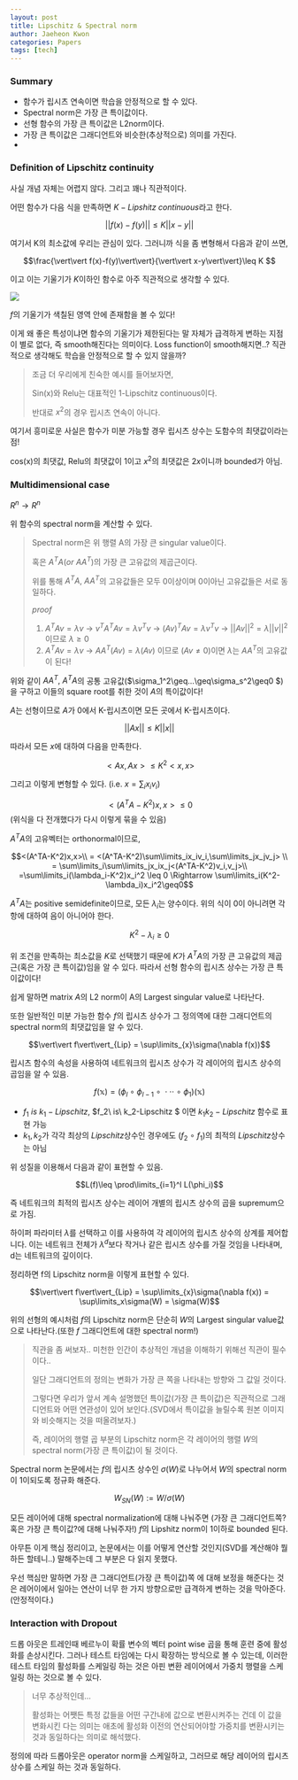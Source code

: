 ```yaml
---
layout: post
title: Lipschitz & Spectral norm
author: Jaeheon Kwon
categories: Papers
tags: [tech]
---
```


### Summary

- 함수가 립시츠 연속이면 학습을 안정적으로 할 수 있다.
- Spectral norm은 가장 큰 특이값이다.
- 선형 함수의 가장 큰 특이값은 L2norm이다.
- 가장 큰 특이값은 그래디언트와 비슷한(추상적으로) 의미를 가진다.
- 



### Definition of Lipschitz continuity

사실 개념 자체는 어렵지 않다. 그리고 꽤나 직관적이다.

어떤 함수가 다음 식을 만족하면 $K-Lipshitz\ continuous$라고 한다.

$$\vert\vert f(x)-f(y)\vert\vert\leq K\vert\vert x-y\vert\vert$$

여기서 K의 최소값에 우리는 관심이 있다. 그러니까 식을 좀 변형해서 다음과 같이 쓰면,

$$\frac{\vert\vert f(x)-f(y)\vert\vert}{\vert\vert x-y\vert\vert}\leq K $$

이고 이는 기울기가 $K$이하인 함수로 아주 직관적으로 생각할 수 있다.

<img src = "https://py-tonic.github.io/images/lipschitz/1.gif">

$f$의 기울기가 색칠된 영역 안에 존재함을 볼 수 있다!

이게 왜 좋은 특성이냐면 함수의 기울기가 제한된다는 말 자체가 급격하게 변하는 지점이 별로 없다, 즉 smooth해진다는 의미이다. Loss function이 smooth해지면..? 직관적으로 생각해도 학습을 안정적으로 할 수 있지 않을까?

> 조금 더 우리에게 친숙한 예시를 들어보자면,
>
> Sin(x)와 Relu는 대표적인 1-Lipschitz continuous이다.
>
> 반대로 $x^2$의 경우 립시츠 연속이 아니다.



여기서 흥미로운 사실은 함수가 미분 가능할 경우 립시츠 상수는 도함수의 최댓값이라는 점!

cos(x)의 최댓값, Relu의 최댓값이 1이고 $x^2$의 최댓값은 $2x$이니까 bounded가 아님.



### Multidimensional case

$R^n\rightarrow R^n$

위 함수의 spectral norm을 계산할 수 있다.

> Spectral norm은 위 행렬 A의 가장 큰 singular value이다.
>
> 혹은 $A^TA(or\ AA^T)$의 가장 큰 고유값의 제곱근이다.
>
> 위를 통해 $A^TA,\ AA^T$의 고유값들은 모두 0이상이며 0이아닌 고유값들은 서로 동일하다.
>
> $proof$
>
> 1. $A^TAv=\lambda v$  $\rightarrow$ $v^TA^TAv = \lambda v^Tv$ $\rightarrow$ $(Av)^TAv = \lambda v^Tv$ $\rightarrow$ $\vert\vert Av\vert\vert^2=\lambda \vert\vert v\vert\vert^2$ 이므로 $\lambda \geq0$
> 2. $A^TAv=\lambda v$ $\rightarrow$ $AA^T(Av) = \lambda (Av)$ 이므로 $(Av\neq0)$이면 $\lambda$는 $AA^T$의 고유값이 된다!

위와 같이 $AA^T,\ A^TA$의 공통 고유값($\sigma_1^2\geq...\geq\sigma_s^2\geq0 $)을 구하고 이들의 square root를 취한 것이 $A$의 특이값이다!



$A$는 선형이므로 $A$가 0에서 K-립시츠이면 모든 곳에서 K-립시츠이다.

$$\vert\vert Ax\vert\vert \leq K\vert\vert x\vert\vert$$

따라서 모든 $x$에 대하여 다음을 만족한다.

$$<Ax,Ax>\leq K^2<x,x>$$

그리고 이렇게 변형할 수 있다. (i.e. $x=\sum_ix_iv_i$)

$$<(A^TA-K^2)x,x>\leq 0$$ (위식을 다 전개했다가 다시 이렇게 묶을 수 있음)

$A^TA$의 고유벡터는 orthonormal이므로,

$$<(A^TA-K^2)x,x>\\ = <(A^TA-K^2)\sum\limits_ix_iv_i,\sum\limits_jx_jv_j> \\ = \sum\limits_i\sum\limits_jx_ix_j<(A^TA-K^2)v_i,v_j>\\ =\sum\limits_i(\lambda_i-K^2)x_i^2 \leq 0 \Rightarrow \sum\limits_i(K^2-\lambda_i)x_i^2\geq0$$



$A^TA$는 positive semidefinite이므로, 모든 $\lambda_i$는 양수이다. 위의 식이 0이 아니려면 각 항에 대하여 음이 아니어야 한다.

$$K^2-\lambda_i\geq0$$

위 조건을 만족하는 최소값을 $K$로 선택했기 때문에 $K$가 $A^TA$의 가장 큰 고유값의 제곱근(혹은 가장 큰 특이값)임을 알 수 있다. 따라서 선형 함수의 립시츠 상수는 가장 큰 특이값이다!

쉽게 말하면 matrix $A$의 L2 norm이 A의 Largest singular value로 나타난다.



또한 일반적인 미분 가능한 함수 $f$의 립시츠 상수가 그 정의역에 대한 그래디언트의 spectral norm의 최댓값임을 알 수 있다.

$$\vert\vert f\vert\vert_{Lip} = \sup\limits_{x}\sigma(\nabla f(x))$$

립시츠 함수의 속성을 사용하여 네트워크의 립시츠 상수가 각 레이어의 립시츠 상수의 곱임을 알 수 있음.

$$f(\mathbb x) = (\phi_l\ \circ\ \phi_{l-1}\ \circ\ \cdot\cdot\cdot\ \circ\ \phi_1)(\mathbb x)$$

- $f_1\ is\ k_1-Lipschitz$, $f_2\ is\ k_2-Lipschitz $ 이면 $k_1k_2-Lipschitz$ 함수로 표현 가능
- $k_1,k_2$가 각각 최상의 $Lipschitz$상수인 경우에도 $(f_2\ \circ\ f_1)$의 최적의 $Lipschitz$상수는 아님

위 성질을 이용해서 다음과 같이 표현할 수 있음.

$$L(f)\leq \prod\limits_{i=1}^l L(\phi_i)$$

즉 네트워크의 최적의 립시츠 상수는 레이어 개별의 립시츠 상수의 곱을 supremum으로 가짐.

하이퍼 파라미터 $\lambda$를 선택하고 이를 사용하여 각 레이어의 립시츠 상수의 상계를 제어합니다. 이는 네트워크 전체가 $\lambda^d$보다 작거나 같은 립시츠 상수를 가질 것임을 나타내며, d는 네트워크의 깊이이다.

정리하면 f의 Lipschitz norm을 이렇게 표현할 수 있다.

$$\vert\vert f\vert\vert_{Lip} = \sup\limits_{x}\sigma(\nabla f(x)) = \sup\limits_x\sigma(W) = \sigma(W)$$

위의 선형의 예시처럼 $f$의 Lipschitz norm은 단순히 $W$의 Largest singular value값으로 나타난다.(또한 $f$ 그래디언트에 대한 spectral norm!)

> 직관을 좀 써보자.. 미천한 인간이 추상적인 개념을 이해하기 위해선 직관이 필수이다..
>
> 일단 그래디언트의 정의는 변화가 가장 큰 쪽을 나타내는 방향와 그 값일 것이다.
>
> 그렇다면 우리가 앞서 계속 설명했던 특이값(가장 큰 특이값)은 직관적으로 그래디언트와 어떤 연관성이 있어 보인다.(SVD에서 특이값을 늘릴수록 원본 이미지와 비슷해지는 것을 떠올려보자.)
>
> 즉, 레이어의 행렬 곱 부분의 Lipschitz norm은 각 레이어의 행렬 $W$의 spectral norm(가장 큰 특이값)이 될 것이다.

Spectral norm 논문에서는 $f$의 립시츠 상수인 $\sigma(W)$로 나누어서 $W$의 spectral norm이 1이되도록 정규화 해준다.

$$W_{SN}(W):=W/\sigma(W)$$

모든 레이어에 대해 spectral normalization에 대해 나눠주면 (가장 큰 그래디언트쪽? 혹은 가장 큰 특이값?에 대해 나눠주자!) $f$의 Lipshitz norm이 1이하로 bounded 된다. 

아무튼 이게 핵심 정리이고, 논문에서는 이를 어떻게 연산할 것인지(SVD를 계산해야 뭘 하든 할테니..) 말해주는데 그 부분은 다 읽지 못했다.

우선 핵심만 말하면 가장 큰 그래디언트(가장 큰 특이값)쪽 에 대해 보정을 해준다는 것은 레어이에서 일아는 연산이 너무 한 가지 방향으로만 급격하게 변하는 것을 막아준다.(안정적이다.)

### Interaction with Dropout

드롭 아웃은 트레인때 베르누이 확률 변수의 벡터 point wise 곱을 통해 훈련 중에 활성화를 손상시킨다. 그러나 테스트 타임에는 다시 확장하는 방식으로 볼 수 있는데, 이러한 테스트 타임의 활성화를 스케일링 하는 것은 아핀 변환 레이어에서 가중치 행렬을 스케일링 하는 것으로 볼 수 있다.

> 너무 추상적인데...
>
> 활성화는 어쨋든 특정 값들을 어떤 구간내에 값으로 변환시켜주는 건데 이 값을 변화시킨 다는 의미는 애초에 활성화 이전의 연산되어야할 가중치를 변환시키는 것과 동일하다는 의미로 해석했다.

정의에 따라 드롭아웃은 operator norm을 스케일하고, 그러므로 해당 레이어의 립시츠 상수를 스케일 하는 것과 동일하다.


